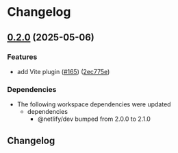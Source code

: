 # Changelog

## [0.2.0](https://github.com/netlify/primitives/compare/vite-plugin-v0.1.0...vite-plugin-v0.2.0) (2025-05-06)


### Features

* add Vite plugin ([#165](https://github.com/netlify/primitives/issues/165)) ([2ec775e](https://github.com/netlify/primitives/commit/2ec775e29be11138f77f8db73e2a3bcfdbe88934))


### Dependencies

* The following workspace dependencies were updated
  * dependencies
    * @netlify/dev bumped from 2.0.0 to 2.1.0

## Changelog
